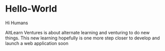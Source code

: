 # Hello-World

Hi Humans

AltLearn Ventures is about alternate learning and venturing to do new things. 
This new learning hopefully is one more step closer to develop and launch a web application soon
